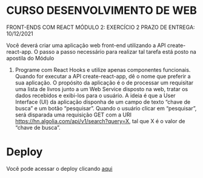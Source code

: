 # CURSO DESENVOLVIMENTO DE WEB

FRONT-ENDS COM REACT
MÓDULO 2: EXERCÍCIO 2
PRAZO DE ENTREGA: 10/12/2021

Você deverá criar uma aplicação web front-end utilizando a API create-react-app. O
passo a passo necessário para realizar tal tarefa está posto na apostila do Módulo

1. Programe com React Hooks e utilize apenas componentes funcionais.
   Quando for executar a API create-react-app, dê o nome que preferir a sua
   aplicação. O propósito da aplicação é o de processar um requisitar uma lista de
   livros junto a um Web Service disposto na web, tratar os dados recebidos e exibi-los
   para o usuário. A ideia é que a User Interface (UI) da aplicação disponha de um
   campo de texto “chave de busca” e um botão “pesquisar”. Quando o usuário clicar
   em “pesquisar”, será disparada uma requisição GET com a URI
   https://hn.algolia.com/api/v1/search?query=X, tal que X é o valor de “chave de busca”.

# Deploy

Você pode acessar o deploy clicando [aqui](http://krymancer.me/curso-react-modulo-2-exercicio-2/)
